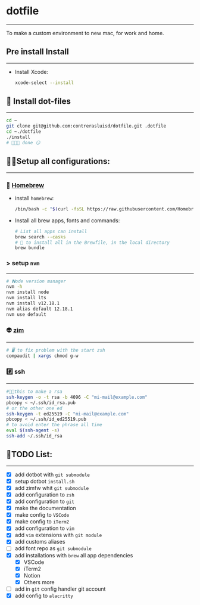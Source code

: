 # dotfile

---

To make a custom environment to new mac, for work and home.

## **Pre install Install**

---

- Install Xcode:

    ```bash
    xcode-select --install
    ```

## **🎉 Install dot-files**

---

```bash
cd ~
git clone git@github.com:contrerasluisd/dotfile.git .dotfile
cd ~./dotfile
./install
# 🎉🎉🎉 done 😏
```

## 👨‍💻Setup all configurations:

---

### 🍺 **[Homebrew](https://brew.sh/)**

- install `homebrew`:

    ```bash
    /bin/bash -c "$(curl -fsSL https://raw.githubusercontent.com/Homebrew/install/master/install.sh)"
    ```

- Install all brew apps, fonts and commands:

    ```bash
    # List all apps can install
    brew search --casks
    # 🍺 to install all in the Brewfile, in the local directory
    brew bundle
    ```

### > **setup `nvm`**

---

```bash
# 𝗡ode version manager
nvm -h
nvm install node
nvm install lts
nvm install v12.18.1
nvm alias default 12.18.1
nvm use default
```

### 👽 **[zim](https://github.com/zimfw/zimfw)**

---

```bash
# 🖥 to fix problem with the start zsh
compaudit | xargs chmod g-w
```

### #️⃣ **ssh**

---

```bash
#👨‍💻this to make a rsa
ssh-keygen -o -t rsa -b 4096 -C "mi-mail@example.com"
pbcopy < ~/.ssh/id_rsa.pub
# or the other one ed
ssh-keygen -t ed25519 -C "mi-mail@example.com"
pbcopy < ~/.ssh/id_ed25519.pub
# to avoid enter the phrase all time
eval $(ssh-agent -s)
ssh-add ~/.ssh/id_rsa
```

## 📝TODO List:

---

- [x]  add dotbot with `git submodule`
- [x]  setup dotbot `install.sh`
- [x]  add zimfw whit `git submodule`
- [x]  add configuration to `zsh`
- [x]  add configuration to `git`
- [x]  make the documentation
- [x]  make config to `VSCode`
- [x]  make config to `iTerm2`
- [x]  add configuration to `vim`
- [x]  add `vim` extensions with `git module`
- [x]  add customs aliases
- [ ]  add font repo as `git submodule`
- [x]  add installations with `brew` all app dependencies
    - [x]  VSCode
    - [x]  iTerm2
    - [x]  Notion
    - [x]  Others more
- [ ]  add in `git` config handler git account
- [x]  add config to `alacritty`
